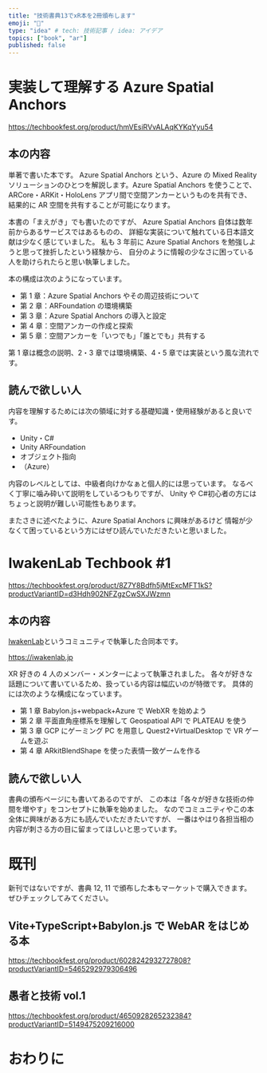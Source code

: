 ```yaml
---
title: "技術書典13でxR本を2冊頒布します"
emoji: "🕺"
type: "idea" # tech: 技術記事 / idea: アイデア
topics: ["book", "ar"]
published: false
---
```


# 実装して理解する Azure Spatial Anchors

https://techbookfest.org/product/hmVEsiRVvALAqKYKqYyu54

## 本の内容

単著で書いた本です。
Azure Spatial Anchors という、Azure の Mixed Reality ソリューションのひとつを解説します。Azure Spatial Anchors を使うことで、ARCore・ARKit・HoloLens アプリ間で空間アンカーというものを共有でき、
結果的に AR 空間を共有することが可能になります。

本書の「まえがき」でも書いたのですが、
Azure Spatial Anchors 自体は数年前からあるサービスではあるものの、
詳細な実装について触れている日本語文献は少なく感じていました。
私も 3 年前に Azure Spatial Anchors を勉強しようと思って挫折したという経験から、
自分のように情報の少なさに困っている人を助けられたらと思い執筆しました。

本の構成は次のようになっています。

- 第 1 章：Azure Spatial Anchors やその周辺技術について
- 第 2 章：ARFoundation の環境構築
- 第 3 章：Azure Spatial Anchors の導入と設定
- 第 4 章：空間アンカーの作成と探索
- 第 5 章：空間アンカーを「いつでも」「誰とでも」共有する

第 1 章は概念の説明、2・3 章では環境構築、4・5 章では実装という風な流れです。

## 読んで欲しい人

内容を理解するためには次の領域に対する基礎知識・使用経験があると良いです。

- Unity・C#
- Unity ARFoundation
- オブジェクト指向
- （Azure）

内容のレベルとしては、中級者向けかなぁと個人的には思っています。
なるべく丁寧に噛み砕いて説明をしているつもりですが、
Unity や C#初心者の方にはちょっと説明が難しい可能性もあります。

またさきに述べたように、Azure Spatial Anchors に興味があるけど
情報が少なくて困っているという方にはぜひ読んでいただきたいと思いました。

# IwakenLab Techbook #1

https://techbookfest.org/product/8Z7Y8Bdfh5jMtExcMFT1kS?productVariantID=d3Hdh902NFZgzCwSXJWzmn

## 本の内容

[IwakenLab](https://iwakenlab.jp)というコミュニティで執筆した合同本です。

https://iwakenlab.jp

XR 好きの 4 人のメンバー・メンターによって執筆されました。
各々が好きな話題について書いているため、扱っている内容は幅広いのが特徴です。
具体的には次のような構成になっています。

<!-- textlint-disable -->
- 第 1 章 Babylon.js+webpack+Azure で WebXR を始めよう
- 第 2 章 平面直角座標系を理解して Geospatioal API で PLATEAU を使う
- 第 3 章 GCP にゲーミング PC を用意し Quest2+VirtualDesktop で VR ゲームを遊ぶ
- 第 4 章 ARkitBlendShape を使った表情一致ゲームを作る
<!-- textlint-enable -->

## 読んで欲しい人

書典の頒布ページにも書いてあるのですが、
この本は「各々が好きな技術の仲間を増やす」をコンセプトに執筆を始めました。
なのでコミュニティやこの本全体に興味がある方にも読んでいただきたいですが、
一番はやはり各担当相の内容が刺さる方の目に留まってほしいと思っています。

# 既刊

新刊ではないですが、書典 12, 11 で頒布した本もマーケットで購入できます。
ぜひチェックしてみてください。

## Vite+TypeScript+Babylon.js で WebAR をはじめる本

https://techbookfest.org/product/6028242932727808?productVariantID=5465292979306496

## 愚者と技術 vol.1

https://techbookfest.org/product/4650928265232384?productVariantID=5149475209216000

# おわりに
